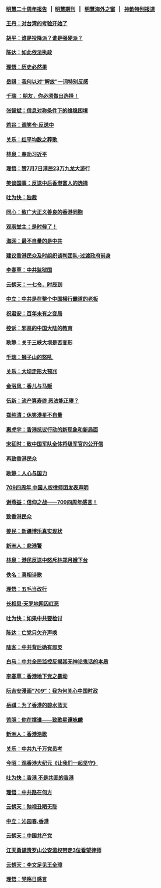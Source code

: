#### [明慧二十周年报告](https://github.com/gfw-breaker/mh-reports/blob/master/README.md?t=07172337) &nbsp;&nbsp;|&nbsp;&nbsp;[明慧期刊](https://github.com/gfw-breaker/mh-qikan) &nbsp;&nbsp;|&nbsp;&nbsp; [明慧海外之窗](https://github.com/gfw-breaker/mh-news/blob/master/README.md?t=07172337) &nbsp;&nbsp;|&nbsp;&nbsp; [神韵特别报道](https://github.com/gfw-breaker/mh-news/blob/master/shenyun.md?t=07172337) 

#### [王丹：对台湾的考验开始了](../pages/nsc993/n11391258.md?t=07172337) 

#### [胡平：谁是投降派？谁是强硬派？](../pages/nsc993/n11391224.md?t=07172337) 

#### [陈达：如此依法执政](../pages/nsc993/n11388999.md?t=07172337) 

#### [理悟：历史必然果](../pages/nsc993/n11388741.md?t=07172337) 

#### [岳祺：我何以对“解放”一词特别反感](../pages/nsc993/n11385696.md?t=07172337) 

#### [千瑞 ：朋友，你必须做出选择！](../pages/nsc993/n11384949.md?t=07172337) 

#### [张智斌：信息对称条件下的维稳困境](../pages/nsc993/n11384812.md?t=07172337) 

#### [若谷：调笑令‧反送中](../pages/nsc993/n11383745.md?t=07172337) 

#### [关乐：红平均数之葬歌 ](../pages/nsc993/n11383498.md?t=07172337) 

#### [林泉：奉劝习近平](../pages/nsc993/n11383487.md?t=07172337) 

#### [理悟：赞7月7日港民23万九龙大游行](../pages/nsc993/n11383473.md?t=07172337) 

#### [笑谈国事：反送中后香港富人的选择](../pages/nsc993/n11382020.md?t=07172337) 

#### [吐为快：独裁](../pages/nsc993/n11382755.md?t=07172337) 

#### [同心：致广大正义善良的香港同胞](../pages/nsc993/n11382745.md?t=07172337) 

#### [观雨堂主：是时候了！](../pages/nsc993/n11382737.md?t=07172337) 

#### [海网：最不自量的是中共](../pages/nsc993/n11380440.md?t=07172337) 

#### [建议香港民众及时组织谈判团队-过渡政府前身](../pages/nsc993/n11379909.md?t=07172337) 

#### [李春草：中共监狱国](../pages/nsc993/n11378989.md?t=07172337) 

#### [云鹤天：一七令．时辰到](../pages/nsc993/n11379260.md?t=07172337) 

#### [中立：中共是在整个中国横行霸道的老板](../pages/nsc993/n11378382.md?t=07172337) 

#### [祝君安：百年未有之变局](../pages/nsc993/n11378376.md?t=07172337) 

#### [控诉：邪恶的中国大陆的教育](../pages/nsc993/n11378344.md?t=07172337) 

#### [耿静：关于三峡大坝是否变形](../pages/nsc993/n11375879.md?t=07172337) 

#### [千瑞：狮子山的怒吼 ](../pages/nsc993/n11375644.md?t=07172337) 

#### [关乐：大坝走形大预兆](../pages/nsc993/n11375629.md?t=07172337) 

#### [金浴凤：香儿与马贩](../pages/nsc993/n11375580.md?t=07172337) 

#### [伍新：流产算寿终  恶法能正寝？](../pages/nsc993/n11375581.md?t=07172337) 

#### [郑纯清：休笑港星不自量](../pages/nsc993/n11375555.md?t=07172337) 

#### [惠虎宇：香港抗议行动的新现象和新局面](../pages/nsc993/n11375501.md?t=07172337) 

#### [宋征时：致中国军队全体将级军官的公开信](../pages/nsc993/n11373354.md?t=07172337) 

#### [再致香港民众](../pages/nsc993/n11373870.md?t=07172337) 

#### [耿静：人心与国力](../pages/nsc993/n11373759.md?t=07172337) 

#### [709四周年 中国人权律师团发表声明](../pages/nsc993/n11373565.md?t=07172337) 

#### [谢燕益：信仰之战——709四周年感言！](../pages/nsc993/n11373388.md?t=07172337) 

#### [致香港民众](../pages/nsc993/n11373286.md?t=07172337) 

#### [姜民：新疆博乐真实现状](../pages/nsc993/n11371223.md?t=07172337) 

#### [新洲人：悲港警](../pages/nsc993/n11371174.md?t=07172337) 

#### [林泉：港民反送中怒斥林郑月娥下台](../pages/nsc993/n11370676.md?t=07172337) 

#### [佚名：真相诗歌](../pages/nsc993/n11370666.md?t=07172337) 

#### [理悟：五毛当改行](../pages/nsc993/n11369314.md?t=07172337) 

#### [长相思‧天罗地网囚红恶](../pages/nsc993/n11368444.md?t=07172337) 

#### [吐为快：如果中共要检讨](../pages/nsc993/n11368441.md?t=07172337) 

#### [陈达：亡党只欠齐声唤](../pages/nsc993/n11367838.md?t=07172337) 

#### [陆客：中共背后确有邪灵](../pages/nsc993/n11365263.md?t=07172337) 

#### [白马：中共全民监控反揭其无神论鬼话的本质](../pages/nsc993/n11365236.md?t=07172337) 

#### [李春草：香港地下党之暴动](../pages/nsc993/n11365210.md?t=07172337) 

#### [阮吉安漫画“709”：我为何关心中国时政](../pages/nsc993/n11362127.md?t=07172337) 

#### [岳祺：为了香港的碧水蓝天](../pages/nsc993/n11362627.md?t=07172337) 

#### [苦胆：你在撑谁——致歌星谭咏麟](../pages/nsc993/n11361348.md?t=07172337) 

#### [新洲人：香港浩歌](../pages/nsc993/n11361334.md?t=07172337) 

#### [关乐：中共九千万党员考](../pages/nsc993/n11361304.md?t=07172337) 

#### [今昭：观香港大纪元《让我们一起坚守》](../pages/nsc993/n11361244.md?t=07172337) 

#### [吐为快：香港  不是共匪的香港](../pages/nsc993/n11360918.md?t=07172337) 

#### [理悟：中共路在何方](../pages/nsc993/n11360509.md?t=07172337) 

#### [云鹤天：殃视丑陋无耻](../pages/nsc993/n11358872.md?t=07172337) 

#### [中立：沁园春.香港](../pages/nsc993/n11358843.md?t=07172337) 

#### [云鹤天：中国共产党](../pages/nsc993/n11356465.md?t=07172337) 

#### [江天勇谴责罗山公安滥权带走3位看望律师](../pages/nsc993/n11356042.md?t=07172337) 

#### [云鹤天：李文足见王全璋](../pages/nsc993/n11355225.md?t=07172337) 

#### [理悟：党殇日感言](../pages/nsc993/n11354531.md?t=07172337) 

